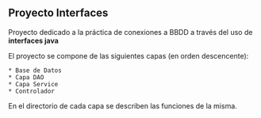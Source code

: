 ## Proyecto Interfaces


  Proyecto dedicado a la práctica de conexiones a BBDD a través
  del uso de **interfaces java**


  El proyecto se compone de las siguientes capas (en orden descencente):

	* Base de Datos
	* Capa DAO
	* Capa Service
	* Controlador

	
  En el directorio de cada capa se describen las funciones de la
  misma.
